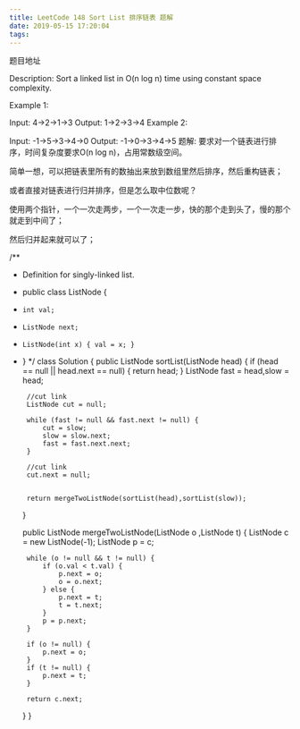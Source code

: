```yaml
---
title: LeetCode 148 Sort List 排序链表 题解
date: 2019-05-15 17:20:04
tags:
---
```


题目地址

Description:
Sort a linked list in O(n log n) time using constant space complexity.

Example 1:

Input: 4->2->1->3
Output: 1->2->3->4
Example 2:

Input: -1->5->3->4->0
Output: -1->0->3->4->5
题解:
要求对一个链表进行排序，时间复杂度要求O(n log n)，占用常数级空间。

简单一想，可以把链表里所有的数抽出来放到数组里然后排序，然后重构链表；

或者直接对链表进行归并排序，但是怎么取中位数呢？

​ 使用两个指针，一个一次走两步，一个一次走一步，快的那个走到头了，慢的那个就走到中间了；

然后归并起来就可以了；

/**
 * Definition for singly-linked list.
 * public class ListNode {
 *     int val;
 *     ListNode next;
 *     ListNode(int x) { val = x; }
 * }
 */
class Solution {
     public ListNode sortList(ListNode head) {
        if (head == null || head.next == null) {
            return head;
        }
        ListNode fast = head,slow = head;

        //cut link
        ListNode cut = null;

        while (fast != null && fast.next != null) {
            cut = slow;
            slow = slow.next;
            fast = fast.next.next;
        }

        //cut link
        cut.next = null;
        

        return mergeTwoListNode(sortList(head),sortList(slow));
    }

    public ListNode mergeTwoListNode(ListNode o ,ListNode t) {
        ListNode c = new ListNode(-1);
        ListNode p = c;

        while (o != null && t != null) {
            if (o.val < t.val) {
                p.next = o;
                o = o.next;
            } else {
                p.next = t;
                t = t.next;
            }
            p = p.next;
        }

        if (o != null) {
            p.next = o;
        }
        if (t != null) {
            p.next = t;
        }

        return c.next;
    }
}
